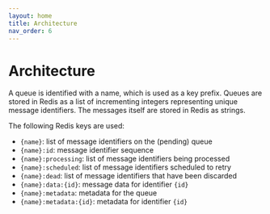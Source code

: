 ```yaml
---
layout: home
title: Architecture
nav_order: 6
---
```


# Architecture

A queue is identified with a name, which is used as a key prefix.
Queues are stored in Redis as a list of incrementing integers representing unique message identifiers.
The messages itself are stored in Redis as strings.

The following Redis keys are used:
- `{name}`: list of message identifiers on the (pending) queue
- `{name}:id`: message identifier sequence
- `{name}:processing`: list of message identifiers being processed
- `{name}:scheduled`: list of message identifiers scheduled to retry
- `{name}:dead`: list of message identifiers that have been discarded
- `{name}:data:{id}`: message data for identifier `{id}`
- `{name}:metadata`: metadata for the queue
- `{name}:metadata:{id}`: metadata for identifier `{id}`
